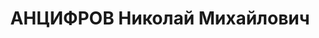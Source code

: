 ---
title: АНЦИФРОВ Николай Михайлович
description: '1895 г.р., м.р.: Томская губ., г. Новониколаевск, русский, образование:
  незаконченное высшее

  Старший бухгалтер Зап.-Сиб. управления гражданского воздушного флота.

  прож.: г. Новосибирск

  арестован 17.08.1937

  Обвинение: по обвинению в участии к.р. троцкистской диверсионно-шпионской организации,
  ст. 58-7,8,11 УК РСФСР

  Приговор: ВК ВС СССР, 31.10.1937 — ВМН

  Расстрелян 31.10.1937

  Реабилитация: 27.06.1957'
---